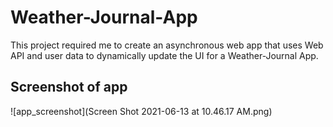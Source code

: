 # Weather-Journal-App
This project required me to create an asynchronous web app that uses Web API and user data to dynamically update the UI for a Weather-Journal App.
## Screenshot of app
![app_screenshot](Screen Shot 2021-06-13 at 10.46.17 AM.png)



